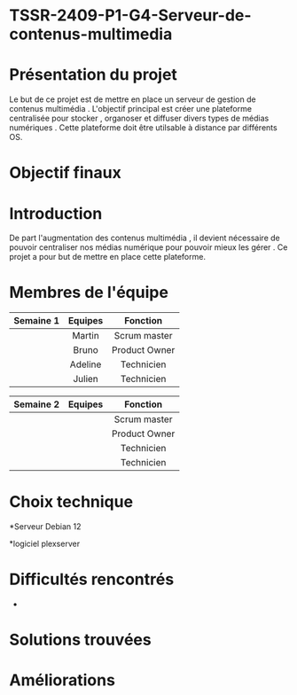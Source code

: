 # TSSR-2409-P1-G4-Serveur-de-contenus-multimedia

# Présentation du projet 

Le but de ce projet est de mettre en place un serveur de gestion de contenus multimédia . L'objectif principal est créer une plateforme centralisée pour stocker , organoser et diffuser divers types de médias numériques . Cette plateforme doit être utilsable à distance par différents OS.

# Objectif finaux 

# Introduction 

De part l'augmentation des contenus multimédia , il devient nécessaire de pouvoir centraliser nos médias numérique pour pouvoir mieux les gérer .
Ce projet a pour but de mettre en place cette plateforme.

# Membres de l'équipe

| Semaine 1 | Equipes | Fonction |
|:-:|:-:|:-:|
|           | Martin  | Scrum master |
|           | Bruno | Product Owner | 
|           | Adeline |   Technicien          |
|           | Julien |   Technicien           |

| Semaine 2 | Equipes | Fonction |
|:-:|:-:|:-:|
|           |   | Scrum master |
|           |  | Product Owner | 
|           |  |  Technicien           |
|           |  |   Technicien           |

# Choix technique 

 *Serveur Debian 12
 
 *logiciel plexserver 
 

# Difficultés rencontrés 
 *

# Solutions trouvées 

# Améliorations 






